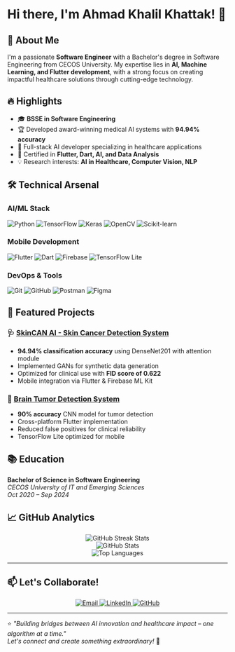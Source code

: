 # Hi there, I'm Ahmad Khalil Khattak! 👋

## 🚀 About Me

I'm a passionate **Software Engineer** with a Bachelor's degree in Software Engineering from CECOS University. My expertise lies in **AI, Machine Learning, and Flutter development**, with a strong focus on creating impactful healthcare solutions through cutting-edge technology.

## 🔥 Highlights

- 🎓 **BSSE in Software Engineering**  
- 🏆 Developed award-winning medical AI systems with **94.94% accuracy**  
- 🧠 Full-stack AI developer specializing in healthcare applications  
- 📜 Certified in **Flutter, Dart, AI, and Data Analysis**  
- 💡 Research interests: **AI in Healthcare, Computer Vision, NLP**  

## 🛠️ Technical Arsenal

### AI/ML Stack  
![Python](https://img.shields.io/badge/Python-3776AB?style=flat&logo=python&logoColor=white)
![TensorFlow](https://img.shields.io/badge/TensorFlow-FF6F00?style=flat&logo=tensorflow&logoColor=white)
![Keras](https://img.shields.io/badge/Keras-D00000?style=flat&logo=keras&logoColor=white)
![OpenCV](https://img.shields.io/badge/OpenCV-5C3EE8?style=flat&logo=opencv&logoColor=white)
![Scikit-learn](https://img.shields.io/badge/scikit_learn-F7931E?style=flat&logo=scikit-learn&logoColor=white)

### Mobile Development  
![Flutter](https://img.shields.io/badge/Flutter-02569B?style=flat&logo=flutter&logoColor=white)
![Dart](https://img.shields.io/badge/Dart-0175C2?style=flat&logo=dart&logoColor=white)
![Firebase](https://img.shields.io/badge/Firebase-FFCA28?style=flat&logo=firebase&logoColor=black)
![TensorFlow Lite](https://img.shields.io/badge/TensorFlow_Lite-FF6F00?style=flat&logo=tensorflow&logoColor=white)

### DevOps & Tools  
![Git](https://img.shields.io/badge/Git-F05032?style=flat&logo=git&logoColor=white)
![GitHub](https://img.shields.io/badge/GitHub-181717?style=flat&logo=github&logoColor=white)
![Postman](https://img.shields.io/badge/Postman-FF6C37?style=flat&logo=postman&logoColor=white)
![Figma](https://img.shields.io/badge/Figma-F24E1E?style=flat&logo=figma&logoColor=white)

## 🌟 Featured Projects

### 🩺 [SkinCAN AI - Skin Cancer Detection System](https://github.com/SoftTac/Skin-Cancer-Detection-System)  
- **94.94% classification accuracy** using DenseNet201 with attention module  
- Implemented GANs for synthetic data generation  
- Optimized for clinical use with **FID score of 0.622**  
- Mobile integration via Flutter & Firebase ML Kit  

### 🧠 [Brain Tumor Detection System](https://github.com/SoftTac/Brain-Tumor-Detection-Application)  
- **90% accuracy** CNN model for tumor detection  
- Cross-platform Flutter implementation  
- Reduced false positives for clinical reliability  
- TensorFlow Lite optimized for mobile  

## 📚 Education

**Bachelor of Science in Software Engineering**  
_CECOS University of IT and Emerging Sciences_  
*Oct 2020 – Sep 2024*

## 📈 GitHub Analytics

<p align="center">
  <img src="https://github-readme-streak-stats.herokuapp.com/?user=SoftTac&theme=dark" alt="GitHub Streak Stats"/>
  <br/>
  <img src="https://github-readme-stats.vercel.app/api?username=SoftTac&show_icons=true&theme=dark&hide_border=true&include_all_commits=true" alt="GitHub Stats"/>
  <br/>
  <img src="https://github-readme-stats.vercel.app/api/top-langs/?username=SoftTac&theme=dark&layout=compact&hide_border=true" alt="Top Languages"/>
</p>

---

## 📫 Let's Collaborate!

<div align="center">
  <a href="mailto:ahmadkhanpakistan987@gmail.com">
    <img src="https://img.shields.io/badge/Email-D14836?style=for-the-badge&logo=gmail&logoColor=white" alt="Email"/>
  </a>
  <a href="https://www.linkedin.com/in/ahmad-khalil-33bbb4283/">
    <img src="https://img.shields.io/badge/LinkedIn-0077B5?style=for-the-badge&logo=linkedin&logoColor=white" alt="LinkedIn"/>
  </a>
  <a href="https://github.com/SoftTac">
    <img src="https://img.shields.io/badge/GitHub-181717?style=for-the-badge&logo=github&logoColor=white" alt="GitHub"/>
  </a>
</div>

---

⭐️ _"Building bridges between AI innovation and healthcare impact – one algorithm at a time."_  
*Let's connect and create something extraordinary!* 🚀

